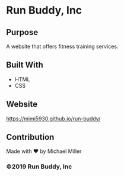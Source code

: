 # Run Buddy, Inc

## Purpose
A website that offers fitness training services. 

## Built With
* HTML
* CSS

## Website
https://mimi5930.github.io/run-buddy/

## Contribution
Made with ❤️ by Michael Miller

### ©️2019 Run Buddy, Inc 